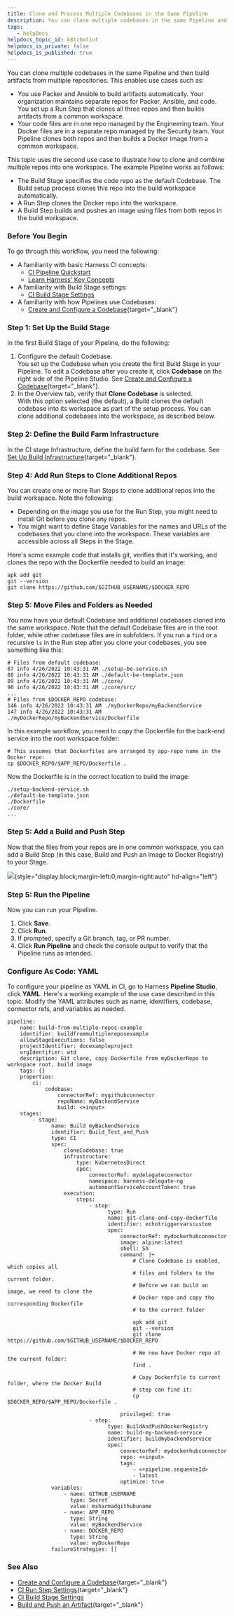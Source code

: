 ```yaml
---
title: Clone and Process Multiple Codebases in the Same Pipeline
description: You can clone multiple codebases in the same Pipeline and then build artifacts from multiple repositories. This enables use cases such as&#58; You use Packer and Ansible to build artifacts automatically.…
tags: 
   - helpDocs
helpdocs_topic_id: k8tz6mtiut
helpdocs_is_private: false
helpdocs_is_published: true
---
```


You can clone multiple codebases in the same Pipeline and then build
artifacts from multiple repositories. This enables use cases such as:

-   You use Packer and Ansible to build artifacts automatically. Your
    organization maintains separate repos for Packer, Ansible, and code.
    You set up a Run Step that clones all three repos and then builds
    artifacts from a common workspace.
-   Your code files are in one repo managed by the Engineering team.
    Your Docker files are in a separate repo managed by the Security
    team. Your Pipeline clones both repos and then builds a Docker image
    from a common workspace.

This topic uses the second use case to illustrate how to clone and
combine multiple repos into one workspace. The example Pipeline works as
follows:

-   The Build Stage specifies the code repo as the default Codebase. The
    Build setup process clones this repo into the build workspace
    automatically.
-   A Run Step clones the Docker repo into the workspace.
-   A Build Step builds and pushes an image using files from both repos
    in the build workspace.

### Before You Begin

To go through this workflow, you need the following:

-   A familiarity with basic Harness CI concepts:
    -   [CI Pipeline
        Quickstart](https://ngdocs.harness.io/article/x0d77ktjw8-ci-pipeline-quickstart)
    -   [Learn Harness\' Key
        Concepts](https://ngdocs.harness.io/article/hv2758ro4e-learn-harness-key-concepts)
-   A familiarity with Build Stage settings:
    -   [CI Build Stage
        Settings](https://ngdocs.harness.io/article/yn4x8vzw3q)
-   A familiarity with how Pipelines use Codebases:
    -   [Create and Configure a
        Codebase](https://ngdocs.harness.io/article/mozd8b49td){target="_blank"}

### Step 1: Set Up the Build Stage

In the first Build Stage of your Pipeline, do the following:

1.  Configure the default Codebase.\
    You set up the Codebase when you create the first Build Stage in
    your Pipeline. To edit a Codebase after you create it, click
    **Codebase** on the right side of the Pipeline Studio. See [Create
    and Configure a
    Codebase](https://newdocs.helpdocs.io/article/mozd8b49td){target="_blank"}.
2.  In the Overview tab, verify that **Clone Codebase** is selected.\
    With this option selected (the default), a Build clones the default
    codebase into its workspace as part of the setup process. You can
    clone additional codebases into the workspace, as described below.

### Step 2: Define the Build Farm Infrastructure

In the CI stage Infrastructure, define the build farm for the codebase.
See [Set Up Build
Infrastructure](/category/rg8mrhqm95-set-up-build-infrastructure){target="_blank"}.

### Step 4: Add Run Steps to Clone Additional Repos

You can create one or more Run Steps to clone additional repos into the
build workspace. Note the following:

-   Depending on the image you use for the Run Step, you might need to
    install Git before you clone any repos.
-   You might want to define Stage Variables for the names and URLs of
    the codebases that you clone into the workspace. These variables are
    accessible across all Steps in the Stage.

Here\'s some example code that installs git, verifies that it\'s
working, and clones the repo with the Dockerfile needed to build an
image:

``` {.hljs .bash}
apk add git
git --version
git clone https://github.com/$GITHUB_USERNAME/$DOCKER_REPO
```

### Step 5: Move Files and Folders as Needed

You now have your default Codebase and additional codebases cloned into
the same workspace. Note that the default Codebase files are in the root
folder, while other codebase files are in subfolders. If you run a
`find` or a recursive `ls` in the Run step after you clone your
codebases, you see something like this:

    # Files from default codebase:
    87 info 4/26/2022 10:43:31 AM ./setup-be-service.sh
    88 info 4/26/2022 10:43:31 AM ./default-be-template.json
    89 info 4/26/2022 10:43:31 AM ./core/
    90 info 4/26/2022 10:43:31 AM ./core/src/
    ...
    # Files from $DOCKER_REPO codebase:
    146 info 4/26/2022 10:43:31 AM ./myDockerRepo/myBackendService
    147 info 4/26/2022 10:43:31 AM ./myDockerRepo/myBackendService/Dockerfile

In this example workflow, you need to copy the Dockerfile for the
back-end service into the root workspace folder:

``` {.hljs .bash}
# This assumes that Dockerfiles are arranged by app-repo name in the Docker repo:
cp $DOCKER_REPO/$APP_REPO/Dockerfile .
```

Now the Dockerfile is in the correct location to build the image:

``` {.hljs .bash}
./setup-backend-service.sh
./default-be-template.json
./Dockerfile
./core/
...
```

### Step 5: Add a Build and Push Step

Now that the files from your repos are in one common workspace, you can
add a Build Step (in this case, Build and Push an Image to Docker
Registry) to your Stage.

![](./static/clone-and-process-multiple-codebases-in-the-same-pipeline-00.png){style="display:block;margin-left:0;margin-right:auto"
hd-align="left"}

### Step 5: Run the Pipeline

Now you can run your Pipeline.

1.  Click **Save**.
2.  Click **Run**.
3.  If prompted, specify a Git branch, tag, or PR number.
4.  Click **Run Pipeline** and check the console output to verify that
    the Pipeline runs as intended.

### Configure As Code: YAML

To configure your pipeline as YAML in CI, go to Harness **Pipeline
Studio**, click **YAML**. Here's a working example of the use case
described in this topic. Modify the YAML attributes such as name,
identifiers, codebase, connector refs, and variables as needed.

    pipeline:
        name: build-from-multiple-repos-example
        identifier: buildfrommultiplereposexample
        allowStageExecutions: false
        projectIdentifier: docexampleproject
        orgIdentifier: wtd
        description: Git clone, copy Dockerfile from myDockerRepo to workspace root, build image
        tags: {}
        properties:
            ci:
                codebase:
                    connectorRef: mygithubconnector
                    repoName: myBackendService
                    build: <+input>
        stages:
            - stage:
                  name: Build myBackendService
                  identifier: Build_Test_and_Push
                  type: CI
                  spec:
                      cloneCodebase: true
                      infrastructure:
                          type: KubernetesDirect
                          spec:
                              connectorRef: mydelegateconnector
                              namespace: harness-delegate-ng
                              automountServiceAccountToken: true
                      execution:
                          steps:
                              - step:
                                    type: Run
                                    name: git-clone-and-copy-dockerfile
                                    identifier: echotriggervarscustom
                                    spec:
                                        connectorRef: mydockerhubconnector
                                        image: alpine:latest
                                        shell: Sh
                                        command: |+
                                            # Clone Codebase is enabled, which copies all
                                            # files and folders to the current folder.
                                            # Before we can build an image, we need to clone the 
                                            # Docker repo and copy the corresponding Dockerfile
                                            # to the current folder 

                                            apk add git
                                            git --version
                                            git clone https://github.com/$GITHUB_USERNAME/$DOCKER_REPO

                                            # We now have Docker repo at the current folder:
                                            find .

                                            # Copy Dockerfile to current folder, where the Docker Build
                                            # step can find it:
                                            cp $DOCKER_REPO/$APP_REPO/Dockerfile .

                                        privileged: true
                              - step:
                                    type: BuildAndPushDockerRegistry
                                    name: build-my-backend-service
                                    identifier: buildmybackendservice
                                    spec:
                                        connectorRef: mydockerhubconnector
                                        repo: <+input>
                                        tags:
                                            - <+pipeline.sequenceId>
                                            - latest
                                        optimize: true
                  variables:
                      - name: GITHUB_USERNAME
                        type: Secret
                        value: msharmadgithubuname
                      - name: APP_REPO
                        type: String
                        value: myBackendService
                      - name: DOCKER_REPO
                        type: String
                        value: myDockerRepo
                  failureStrategies: []

### See Also

-   [Create and Configure a
    Codebase](https://newdocs.helpdocs.io/article/mozd8b49td){target="_blank"}
-   [CI Run Step
    Settings](https://ngdocs.harness.io/article/1i1ttvftm4){target="_blank"}
-   [CI Build Stage
    Settings](https://newdocs.helpdocs.io/article/yn4x8vzw3q)
-   [Build and Push an
    Artifact](https://newdocs.helpdocs.io/article/8l31vtr4hi){target="_blank"}
